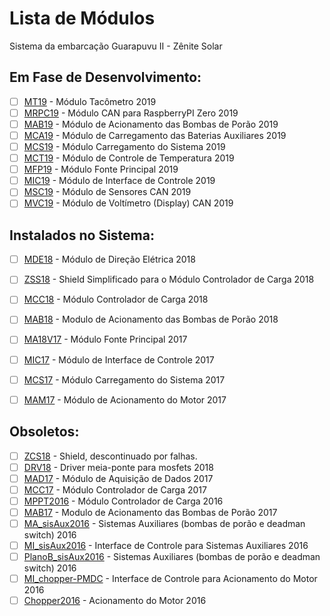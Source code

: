 # Lista de Módulos
Sistema da embarcação Guarapuvu II - Zênite Solar

## Em Fase de Desenvolvimento:
- [ ] [MT19](https://github.com/ZeniteSolar/MT19) - Módulo Tacômetro 2019  
- [ ] [MRPC19](https://github.com/ZeniteSolar/MRPC19) - Módulo CAN para RaspberryPI Zero 2019  
- [ ] [MAB19](https://github.com/ZeniteSolar/MAB19) - Módulo de Acionamento das Bombas de Porão 2019  
- [ ] [MCA19](https://github.com/ZeniteSolar/MCA19) - Módulo de Carregamento das Baterias Auxiliares 2019  
- [ ] [MCS19](https://github.com/ZeniteSolar/MCS19) - Módulo Carregamento do Sistema 2019  
- [ ] [MCT19](https://github.com/ZeniteSolar/MCT19) - Módulo de Controle de Temperatura 2019  
- [ ] [MFP19](https://github.com/ZeniteSolar/MFP19) - Módulo Fonte Principal 2019  
- [ ] [MIC19](https://github.com/ZeniteSolar/MIC19) - Módulo de Interface de Controle 2019  
- [ ] [MSC19](https://github.com/ZeniteSolar/MSC19) - Módulo de Sensores CAN 2019  
- [ ] [MVC19](https://github.com/ZeniteSolar/MVC19) - Módulo de Voltímetro (Display) CAN 2019  

## Instalados no Sistema:
- [ ] [MDE18]() - Módulo de Direção Elétrica 2018
- [ ] [ZSS18](https://github.com/ZeniteSolar/ZSS18) - Shield Simplificado para o Módulo Controlador de Carga 2018  
- [ ] [MCC18](https://github.com/ZeniteSolar/MCC18) - Módulo Controlador de Carga 2018  
- [ ] [MAB18](https://github.com/ZeniteSolar/MAB18) - Modulo de Acionamento das Bombas de Porão 2018  
- [ ] [MA18V17](https://github.com/ZeniteSolar/MA18V17) - Módulo Fonte Principal 2017  
- [ ] [MIC17](https://github.com/ZeniteSolar/MIC17) - Módulo de Interface de Controle 2017  
- [ ] [MCS17](https://github.com/ZeniteSolar/MCS17) - Módulo Carregamento do Sistema 2017  
- [ ] [MAM17](https://github.com/ZeniteSolar/MAM17) - Módulo de Acionamento do Motor 2017  


## Obsoletos:
- [ ] [ZCS18](https://github.com/ZeniteSolar/ZCS18) - Shield, descontinuado por falhas.  
- [ ] [DRV18](https://github.com/ZeniteSolar/DRV18) - Driver meia-ponte para mosfets 2018  
- [ ] [MAD17](https://github.com/ZeniteSolar/MAD17) - Módulo de Aquisição de Dados 2017  
- [ ] [MCC17](https://github.com/ZeniteSolar/MCC17) - Módulo Controlador de Carga 2017  
- [ ] [MPPT2016](https://github.com/ZeniteSolar/MPPT2016) - Módulo Controlador de Carga 2016  
- [ ] [MAB17](https://github.com/ZeniteSolar/MAB17) - Modulo de Acionamento das Bombas de Porão 2017  
- [ ] [MA_sisAux2016](https://github.com/ZeniteSolar/MA_sisAux2016) - Sistemas Auxiliares (bombas de porão e deadman switch) 2016  
- [ ] [MI_sisAux2016](https://github.com/ZeniteSolar/MI_sisAux2016) - Interface de Controle para Sistemas Auxiliares 2016  
- [ ] [PlanoB_sisAux2016](https://github.com/ZeniteSolar/PlanoB_sisAux2016) - Sistemas Auxiliares (bombas de porão e deadman switch) 2016  
- [ ] [MI_chopper-PMDC](https://github.com/ZeniteSolar/MI_chopper-PMDC) - Interface de Controle para Acionamento do Motor 2016  
- [ ] [Chopper2016](https://github.com/ZeniteSolar/Chopper2016) - Acionamento do Motor 2016  
